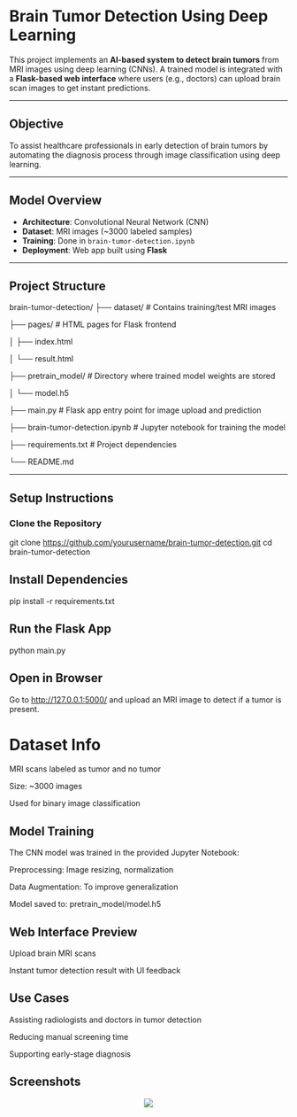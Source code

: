 # Brain Tumor Detection Using Deep Learning

This project implements an **AI-based system to detect brain tumors** from MRI images using deep learning (CNNs). A trained model is integrated with a **Flask-based web interface** where users (e.g., doctors) can upload brain scan images to get instant predictions.

---

## Objective

To assist healthcare professionals in early detection of brain tumors by automating the diagnosis process through image classification using deep learning.

---

## Model Overview

- **Architecture**: Convolutional Neural Network (CNN)
- **Dataset**: MRI images (~3000 labeled samples)
- **Training**: Done in `brain-tumor-detection.ipynb`
- **Deployment**: Web app built using **Flask**

---

## Project Structure

brain-tumor-detection/
├── dataset/ # Contains training/test MRI images

├── pages/ # HTML pages for Flask frontend

│ ├── index.html

│ └── result.html

├── pretrain_model/ # Directory where trained model weights are stored

│ └── model.h5

├── main.py # Flask app entry point for image upload and prediction

├── brain-tumor-detection.ipynb # Jupyter notebook for training the model

├── requirements.txt # Project dependencies

└── README.md


---

##  Setup Instructions

### Clone the Repository

git clone https://github.com/yourusername/brain-tumor-detection.git
cd brain-tumor-detection

## Install Dependencies

pip install -r requirements.txt

## Run the Flask App
python main.py

## Open in Browser
Go to http://127.0.0.1:5000/ and upload an MRI image to detect if a tumor is present.

# Dataset Info
MRI scans labeled as tumor and no tumor

Size: ~3000 images

Used for binary image classification

## Model Training
The CNN model was trained in the provided Jupyter Notebook:

Preprocessing: Image resizing, normalization

Data Augmentation: To improve generalization

Model saved to: pretrain_model/model.h5

## Web Interface Preview
Upload brain MRI scans

Instant tumor detection result with UI feedback

## Use Cases
Assisting radiologists and doctors in tumor detection

Reducing manual screening time

Supporting early-stage diagnosis

## Screenshots
<center><img src="Brain Tumor Prediction - Personal - Microsoft​ Edge 29-01-2023 20_32_24.png"></center>
